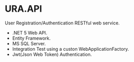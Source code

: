 # URA.API
User Registration/Authentication RESTful web service.
* .NET 5 Web API.
* Entity Framework.
* MS SQL Server.
* Integration Test using a custon WebApplicationFactory.
* Jwt(Json Web Token) Authentication.
